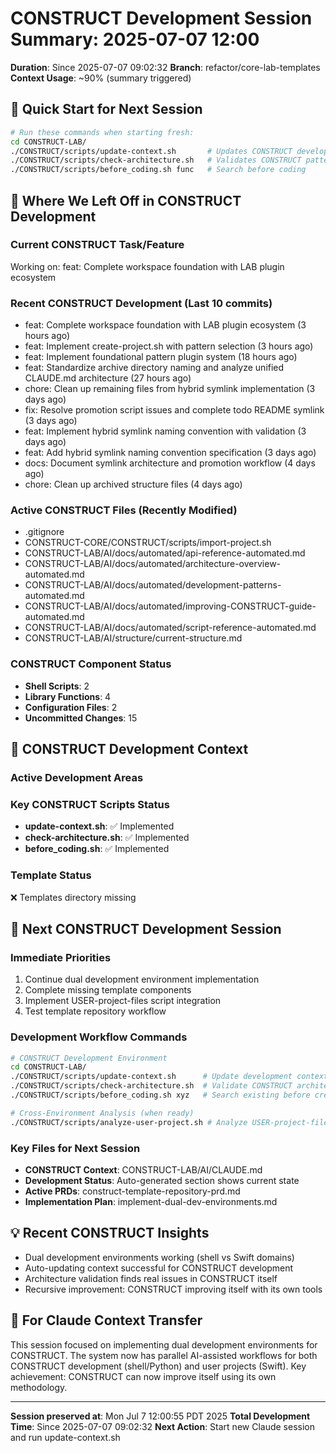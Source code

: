 # CONSTRUCT Development Session Summary: 2025-07-07 12:00
**Duration**: Since 2025-07-07 09:02:32
**Branch**: refactor/core-lab-templates
**Context Usage**: ~90% (summary triggered)

## 🎯 Quick Start for Next Session
```bash
# Run these commands when starting fresh:
cd CONSTRUCT-LAB/
./CONSTRUCT/scripts/update-context.sh       # Updates CONSTRUCT development context
./CONSTRUCT/scripts/check-architecture.sh   # Validates CONSTRUCT patterns
./CONSTRUCT/scripts/before_coding.sh func   # Search before coding
```

## 📍 Where We Left Off in CONSTRUCT Development

### Current CONSTRUCT Task/Feature
Working on: feat: Complete workspace foundation with LAB plugin ecosystem

### Recent CONSTRUCT Development (Last 10 commits)
- feat: Complete workspace foundation with LAB plugin ecosystem (3 hours ago)
- feat: Implement create-project.sh with pattern selection (3 hours ago)
- feat: Implement foundational pattern plugin system (18 hours ago)
- feat: Standardize archive directory naming and analyze unified CLAUDE.md architecture (27 hours ago)
- chore: Clean up remaining files from hybrid symlink implementation (3 days ago)
- fix: Resolve promotion script issues and complete todo README symlink (3 days ago)
- feat: Implement hybrid symlink naming convention with validation (3 days ago)
- feat: Add hybrid symlink naming convention specification (3 days ago)
- docs: Document symlink architecture and promotion workflow (4 days ago)
- chore: Clean up archived structure files (4 days ago)

### Active CONSTRUCT Files (Recently Modified)
- .gitignore
- CONSTRUCT-CORE/CONSTRUCT/scripts/import-project.sh
- CONSTRUCT-LAB/AI/docs/automated/api-reference-automated.md
- CONSTRUCT-LAB/AI/docs/automated/architecture-overview-automated.md
- CONSTRUCT-LAB/AI/docs/automated/development-patterns-automated.md
- CONSTRUCT-LAB/AI/docs/automated/improving-CONSTRUCT-guide-automated.md
- CONSTRUCT-LAB/AI/docs/automated/script-reference-automated.md
- CONSTRUCT-LAB/AI/structure/current-structure.md

### CONSTRUCT Component Status
- **Shell Scripts**:        2
- **Library Functions**:        4
- **Configuration Files**:        2
- **Uncommitted Changes**:       15

## 🔧 CONSTRUCT Development Context

### Active Development Areas


### Key CONSTRUCT Scripts Status
- **update-context.sh**: ✅ Implemented
- **check-architecture.sh**: ✅ Implemented
- **before_coding.sh**: ✅ Implemented

### Template Status
❌ Templates directory missing

## 🚀 Next CONSTRUCT Development Session

### Immediate Priorities
1. Continue dual development environment implementation
2. Complete missing template components
3. Implement USER-project-files script integration
4. Test template repository workflow

### Development Workflow Commands
```bash
# CONSTRUCT Development Environment
cd CONSTRUCT-LAB/
./CONSTRUCT/scripts/update-context.sh      # Update development context
./CONSTRUCT/scripts/check-architecture.sh  # Validate CONSTRUCT architecture
./CONSTRUCT/scripts/before_coding.sh xyz   # Search existing before creating

# Cross-Environment Analysis (when ready)
./CONSTRUCT/scripts/analyze-user-project.sh # Analyze USER-project-files patterns
```

### Key Files for Next Session
- **CONSTRUCT Context**: CONSTRUCT-LAB/AI/CLAUDE.md
- **Development Status**: Auto-generated section shows current state
- **Active PRDs**: construct-template-repository-prd.md
- **Implementation Plan**: implement-dual-dev-environments.md

## 💡 Recent CONSTRUCT Insights
- Dual development environments working (shell vs Swift domains)
- Auto-updating context successful for CONSTRUCT development
- Architecture validation finds real issues in CONSTRUCT itself
- Recursive improvement: CONSTRUCT improving itself with its own tools

## 🤖 For Claude Context Transfer
This session focused on implementing dual development environments for CONSTRUCT. The system now has parallel AI-assisted workflows for both CONSTRUCT development (shell/Python) and user projects (Swift). Key achievement: CONSTRUCT can now improve itself using its own methodology.

---
**Session preserved at**: Mon Jul  7 12:00:55 PDT 2025
**Total Development Time**: Since 2025-07-07 09:02:32
**Next Action**: Start new Claude session and run update-context.sh
